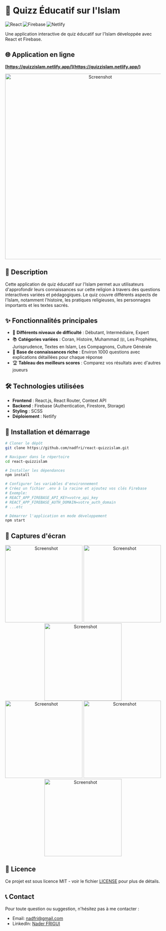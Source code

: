 # 🕌 Quizz Éducatif sur l'Islam

![React](https://img.shields.io/badge/React-20232A?style=for-the-badge&logo=react&logoColor=61DAFB)
![Firebase](https://img.shields.io/badge/Firebase-FFCA28?style=for-the-badge&logo=firebase&logoColor=black)
![Netlify](https://img.shields.io/badge/Netlify-00C7B7?style=for-the-badge&logo=netlify&logoColor=white)

Une application interactive de quiz éducatif sur l'Islam développée avec React et Firebase.

## 🌐 Application en ligne

**[https://quizzislam.netlify.app/](https://quizzislam.netlify.app/)**

<div align="center">
  <img src="https://quizzislam.netlify.app/images/card.webp" alt="Screenshot" width="600">
</div>

## 📝 Description

Cette application de quiz éducatif sur l'Islam permet aux utilisateurs d'approfondir leurs connaissances sur cette religion à travers des questions interactives variées et pédagogiques. Le quiz couvre différents aspects de l'Islam, notamment l'histoire, les pratiques religieuses, les personnages importants et les textes sacrés.

## ✨ Fonctionnalités principales

- 🎯 **Différents niveaux de difficulté** : Débutant, Intermédiaire, Expert
- 📚 **Catégories variées** : Coran, Histoire, Muhammad ﷺ, Les Prophètes, Jurisprudence, Textes en Islam, Les Compagnons, Culture Générale
- 🧠 **Base de connaissances riche** : Environ 1000 questions avec explications détaillées pour chaque réponse
- 🏆 **Tableau des meilleurs scores** : Comparez vos résultats avec d'autres joueurs

## 🛠️ Technologies utilisées

- **Frontend** : React.js, React Router, Context API
- **Backend** : Firebase (Authentication, Firestore, Storage)
- **Styling** : SCSS
- **Déploiement** : Netlify

## 🚀 Installation et démarrage

```bash
# Cloner le dépôt
git clone https://github.com/nadfri/react-quizzislam.git

# Naviguer dans le répertoire
cd react-quizzislam

# Installer les dépendances
npm install

# Configurer les variables d'environnement
# Créez un fichier .env à la racine et ajoutez vos clés Firebase
# Exemple:
# REACT_APP_FIREBASE_API_KEY=votre_api_key
# REACT_APP_FIREBASE_AUTH_DOMAIN=votre_auth_domain
# ...etc

# Démarrer l'application en mode développement
npm start
```

## 📸 Captures d'écran

<div align="center">
  <img src="https://quizzislam.netlify.app/images/screenshots/home.webp" alt="Screenshot" width="250">
  <img src="https://quizzislam.netlify.app/images/screenshots/menu.webp" alt="Screenshot" width="250">
  <img src="https://quizzislam.netlify.app/images/screenshots/settings.webp" alt="Screenshot" width="250">
</div>

<div align="center">
  <img src="https://quizzislam.netlify.app/images/screenshots/training.webp" alt="Screenshot" width="250">
  <img src="https://quizzislam.netlify.app/images/screenshots/competition.webp" alt="Screenshot" width="250">
  <img src="https://quizzislam.netlify.app/images/screenshots/ranking.webp" alt="Screenshot" width="250">
</div>

## 📄 Licence

Ce projet est sous licence MIT - voir le fichier [LICENSE](LICENSE) pour plus de détails.

## 📞 Contact

Pour toute question ou suggestion, n'hésitez pas à me contacter :

- Email: nadfri@gmail.com
- LinkedIn: [Nader FRIGUI](https://www.linkedin.com/in/nader-frigui-23509025/)
